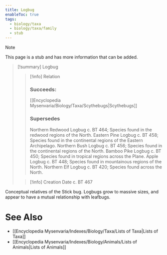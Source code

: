 ```yaml
---
title: Logbug
enableToc: true
tags:
  - biology/taxa
  - biology/taxa/family
  - stub
---
```


> [!note]
> This page is a stub and has more information that can be added.

> [!summary] Logbug
> > [!info] Relation
> > ### Succeeds:
> > [[Encyclopedia Mysenvaria/Biology/Taxa/Scythebugs|Scythebugs]]
> > ### Supersedes 
> > Northern Redwood Logbug c. BT 464; Species found in the redwood regions of the North.
> > Eastern Pine Logbug c. BT 458; Species found in the continental regions of the Eastern Archipelago.
> > Northern Bush Logbug c. BT 456; Species found in the continental regions of the North.
> > Bamboo Pike Logbug c. BT 450; Species found in tropical regions across the Plane.
> > Apple Logbug c. BT 448; Species found in mountainous regions of the North.
> > Northern Elf Logbug c. BT 420; Species found across the North.
>
> > [!info] Creation Date
> > c. BT 467

Conceptual relatives of the Stick bug. Logbugs grow to massive sizes, and appear to have a mutual relationship with leafbugs.

# See Also
- [[Encyclopedia Mysenvaria/Indexes/Biology/Taxa/Lists of Taxa|Lists of Taxa]]
- [[Encyclopedia Mysenvaria/Indexes/Biology/Animals/Lists of Animals|Lists of Animals]]

